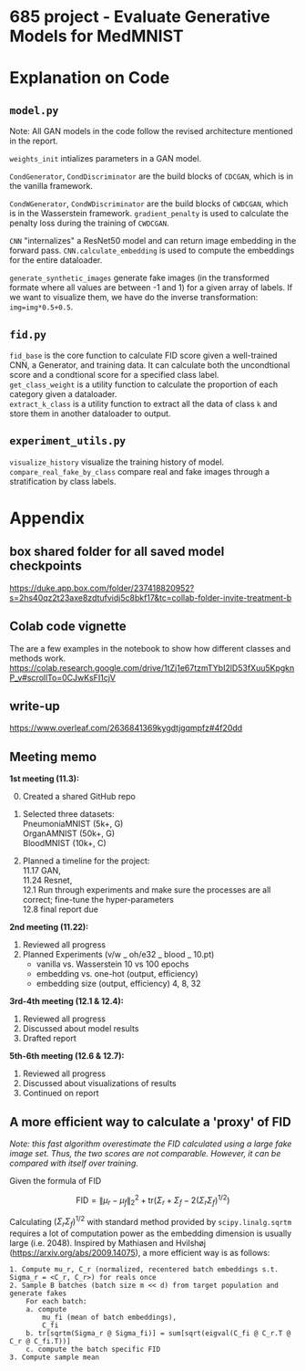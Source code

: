 # 685 project - Evaluate Generative Models for MedMNIST

# Explanation on Code

## `model.py`
Note: All GAN models in the code follow the revised architecture mentioned in the report.

`weights_init` intializes parameters in a GAN model.

`CondGenerator`, `CondDiscriminator` are the build blocks of `CDCGAN`, which is in the vanilla framework.

`CondWGenerator`, `CondWDiscriminator` are the build blocks of `CWDCGAN`, which is in the Wasserstein framework. `gradient_penalty` is used to calculate the penalty loss during the training of `CWDCGAN`.

`CNN` "internalizes" a ResNet50 model and can return image embedding in the forward pass. `CNN.calculate_embedding` is used to compute the embeddings for the entire dataloader.

`generate_synthetic_images` generate fake images (in the transformed formate where all values are between -1 and 1) for a given array of labels. If we want to visualize them, we have do the inverse transformation: `img=img*0.5+0.5`.

## `fid.py`
`fid_base` is the core function to calculate FID score given a well-trained CNN, a Generator, and training data. It can calculate both the uncondtional score and a condtional score for a specified class label.  
`get_class_weight` is a utility function to calculate the proportion of each category given a dataloader.  
`extract_k_class` is a utility function to extract all the data of class `k` and store them in another dataloader to output.

## `experiment_utils.py`
`visualize_history` visualize the training history of model.  
`compare_real_fake_by_class` compare real and fake images through a stratification by class labels.

# Appendix
## box shared folder for all saved model checkpoints
https://duke.app.box.com/folder/237418820952?s=2hs40qz2t23axe8zdtufvidj5c8bkf17&tc=collab-folder-invite-treatment-b
## Colab code vignette
The are a few examples in the notebook to show how different classes and methods work.
https://colab.research.google.com/drive/1tZj1e67tzmTYbI2lD53fXuu5KpgknP_v#scrollTo=0CJwKsFI1cjV
## write-up
https://www.overleaf.com/2636841369kygdtjgqmpfz#4f20dd

## Meeting memo
**1st meeting (11.3):**

0. Created a shared GitHub repo

1. Selected three datasets:  
	PneumoniaMNIST 	(5k+, G)  
	OrganAMNIST 	(50k+, G)  
	BloodMNIST		(10k+, C)

2. Planned a timeline for the project:  
	11.17 GAN,  
	11.24 Resnet,  
	12.1 Run through experiments and make sure the processes are all correct; fine-tune the hyper-parameters  
	12.8 final report due

**2nd meeting (11.22):**

1. Reviewed all progress  
2. Planned Experiments (v/w _ oh/e32 _ blood _ 10.pt)
	* vanilla vs. Wasserstein 10 vs 100 epochs
	* embedding vs. one-hot (output, efficiency) 
	* embedding size (output, efficiency) 4, 8, 32

**3rd-4th meeting (12.1 & 12.4):**

1. Reviewed all progress
2. Discussed about model results
3. Drafted report

**5th-6th meeting (12.6 & 12.7):**

1. Reviewed all progress
2. Discussed about visualizations of results
3. Continued on report

## A more efficient way to calculate a 'proxy' of FID
*Note: this fast algorithm overestimate the FID calculated using a large fake image set. Thus, the two scores are not comparable. However, it can be compared with itself over training.*

Given the formula of FID

$$
\mathrm{FID} = 
\| \mu_r - \mu_f \|_2^2 + \mathrm{tr}(\Sigma_r + \Sigma_f - 2(\Sigma_r\Sigma_f)^{1/2})
$$

Calculating $(\Sigma_r\Sigma_f)^{1/2}$ with standard method provided by `scipy.linalg.sqrtm` requires a lot of computation power as the embedding dimension is usually large (i.e. 2048). Inspired by Mathiasen and Hvilshøj (https://arxiv.org/abs/2009.14075), a more efficient way is as follows:

	1. Compute mu_r, C_r (normalized, recentered batch embeddings s.t. Sigma_r = <C_r, C_r>) for reals once
	2. Sample B batches (batch size m << d) from target population and generate fakes
		For each batch:
		a. compute
			mu_fi (mean of batch embeddings), 
			C_fi
		b. tr[sqrtm(Sigma_r @ Sigma_fi)] = sum[sqrt(eigval(C_fi @ C_r.T @ C_r @ C_fi.T))]
		c. compute the batch specific FID
	3. Compute sample mean
